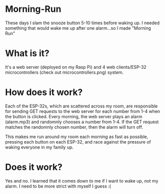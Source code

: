 # Morning-Run

These days I slam the snooze button 5-10 times before waking up. I needed something that would wake me up after one alarm...so I made "Morning Run"

# What is it?
It's a web server (deployed on my Rasp Pi) and 4 web clients/ESP-32 microcontrollers (check out microcontrollers.png) system.

# How does it work?
Each of the ESP-32s, which are scattered across my room, are responsible for sending GET requests to the web server for each number from 1-4 when the button is clicked. Every morning, the web server plays an alarm (alarm.mp3) and randomnly chooses a number from 1-4. If the GET request matches the randomnly chosen number, then the alarm will turn off.

This makes me run around my room each morning as fast as possible, pressing each button on each ESP-32, and race against the pressure of waking everyone in my family up.

# Does it work?
Yes and no. I learned that it comes down to me if I want to wake up, not my alarm. I need to be more strict with myself I guess :(
